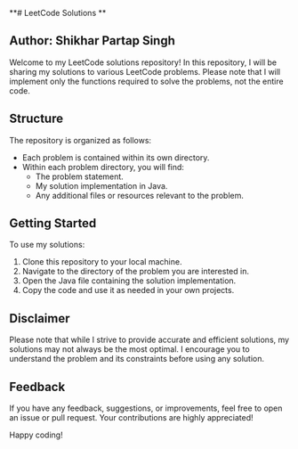 **# LeetCode Solutions
**
## Author: Shikhar Partap Singh

Welcome to my LeetCode solutions repository! In this repository, I will be sharing my solutions to various LeetCode problems. Please note that I will implement only the functions required to solve the problems, not the entire code.

## Structure

The repository is organized as follows:

- Each problem is contained within its own directory.
- Within each problem directory, you will find:
  - The problem statement.
  - My solution implementation in Java.
  - Any additional files or resources relevant to the problem.

## Getting Started

To use my solutions:

1. Clone this repository to your local machine.
2. Navigate to the directory of the problem you are interested in.
3. Open the Java file containing the solution implementation.
4. Copy the code and use it as needed in your own projects.

## Disclaimer

Please note that while I strive to provide accurate and efficient solutions, my solutions may not always be the most optimal. I encourage you to understand the problem and its constraints before using any solution.

## Feedback

If you have any feedback, suggestions, or improvements, feel free to open an issue or pull request. Your contributions are highly appreciated!

Happy coding!
